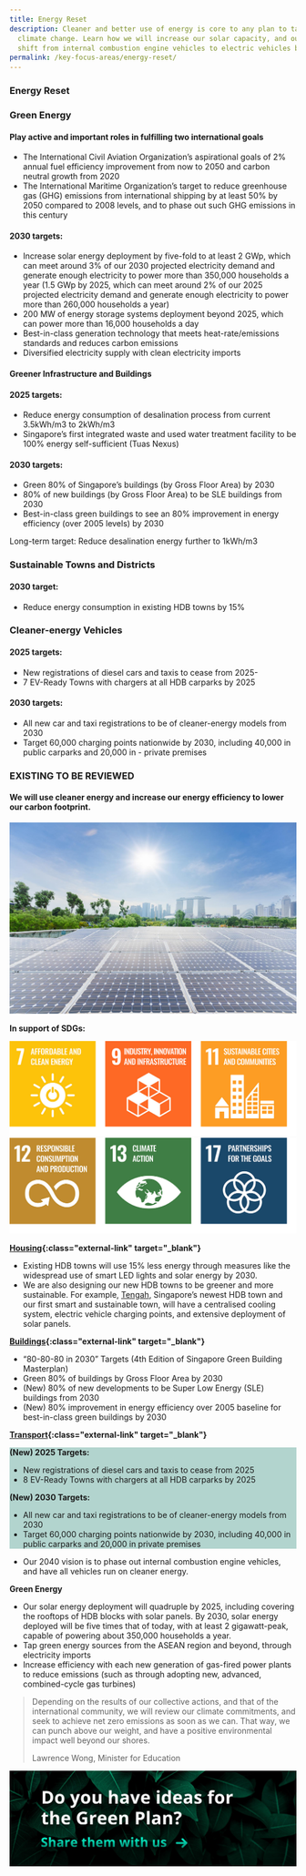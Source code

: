 ```yaml
---
title: Energy Reset
description: Cleaner and better use of energy is core to any plan to tackle
  climate change. Learn how we will increase our solar capacity, and our aim to
  shift from internal combustion engine vehicles to electric vehicles by 2040.
permalink: /key-focus-areas/energy-reset/
---
```

### Energy Reset

### Green Energy

#### Play active and important roles in fulfilling two international goals

- The International Civil Aviation Organization’s aspirational goals of 2% annual fuel efficiency improvement from now to 2050 and carbon neutral growth from 2020
- The International Maritime Organization’s target to reduce greenhouse gas (GHG) emissions from international shipping by at least 50% by 2050 compared to 2008 levels, and to phase out such GHG emissions in this century

#### 2030 targets:
- Increase solar energy deployment by five-fold to at least 2 GWp, which can meet around 3% of our 2030 projected electricity demand and generate enough electricity to power more than 350,000 households a year (1.5 GWp by 2025, which can meet around 2% of our 2025 projected electricity demand and generate enough electricity to power more than 260,000 households a year)
- 200 MW of energy storage systems deployment beyond 2025, which can power more than 16,000 households a day
- Best-in-class generation technology that meets heat-rate/emissions standards and reduces carbon emissions
- Diversified electricity supply with clean electricity imports

#### Greener Infrastructure and Buildings

#### 2025 targets:
- Reduce energy consumption of desalination process from current 3.5kWh/m3 to 2kWh/m3
- Singapore’s first integrated waste and used water treatment facility to be 100% energy self-sufficient (Tuas Nexus)

#### 2030 targets:
- Green 80% of Singapore’s buildings (by Gross Floor Area) by 2030
- 80% of new buildings (by Gross Floor Area) to be SLE buildings from 2030
- Best-in-class green buildings to see an 80% improvement in energy efficiency (over 2005 levels) by 2030

Long-term target: Reduce desalination energy further to 1kWh/m3


### Sustainable Towns and Districts

#### 2030 target:
- Reduce energy consumption in existing HDB towns by 15%


### Cleaner-energy Vehicles

#### 2025 targets:
- New registrations of diesel cars and taxis to cease from 2025- 
- 7 EV-Ready Towns with chargers at all HDB carparks by 2025

#### 2030 targets:
- All new car and taxi registrations to be of cleaner-energy models from 2030
- Target 60,000 charging points nationwide by 2030, including 40,000 in public carparks and 20,000 in - private premises



### EXISTING TO BE REVIEWED

#### We will use cleaner energy and increase our energy efficiency to lower our carbon footprint. 

![Energy Reset](/images/framework/framework_energyreset.jpg)

**In support of SDGs:**

<div class="sdg-container">
	<img class="sdg-image" src="/images/framework/energyreset_01.jpg" alt="7 9 11" />
	<img class="sdg-image" src="/images/framework/energyreset_02.jpg" alt="12 13 17" />
</div>

**[Housing](https://www.mnd.gov.sg/our-work/greening-our-home/hdb-green-towns-programme){:class="external-link" target="_blank"}**
- Existing HDB towns will use 15% less energy through measures like the widespread use of smart LED lights and solar energy by 2030.
- We are also designing our new HDB towns to be greener and more sustainable. For example, [Tengah](https://www.hdb.gov.sg/cs/infoweb/about-us/history/hdb-towns-your-home/tengah), Singapore’s newest HDB town and our first smart and sustainable town, will have a centralised cooling system, electric vehicle charging points, and extensive deployment of solar panels.
 
**[Buildings](www1.bca.gov.sg/buildsg/sustainability/green-building-masterplans){:class="external-link" target="_blank"}**
- “80-80-80 in 2030” Targets (4th Edition of Singapore Green Building Masterplan)
- Green 80% of buildings by Gross Floor Area by 2030
- (New) 80% of new developments to be Super Low Energy (SLE) buildings from 2030
- (New) 80% improvement in energy efficiency over 2005 baseline for best-in-class green buildings by 2030


**[Transport](https://www.mot.gov.sg/news-centre/news/Detail/written-reply-by-minister-for-transport-ong-ye-kung-to-parliamentary-question-on-update-on-plan-to-provide-28-000-electric-vehicle-charging-points-by-2030/){:class="external-link" target="_blank"}**

<div style="background-color:#b2d4ce;">
<strong><p>(New) 2025 Targets:</p></strong>
<ul>
  <li>New registrations of diesel cars and taxis to cease from 2025</li>
  <li>8 EV-Ready Towns with chargers at all HDB carparks by 2025</li>
</ul>
<strong><p>(New) 2030 Targets:</p></strong>
<ul>
  <li>All new car and taxi registrations to be of cleaner-energy models from 2030</li>
  <li>Target 60,000 charging points nationwide by 2030, including 40,000 in public carparks and 20,000 in private premises</li>
</ul>
</div>


- Our 2040 vision is to phase out internal combustion engine vehicles, and have all vehicles run on cleaner energy.
<!-- We will require all newly-registered cars to be cleaner-energy models from 2030. 
To support the growth of electric vehicles (EVs), we will more than double our EV charging point target—from 28,000 to 60,000 by 2030. -->

**Green Energy**
- Our solar energy deployment will quadruple by 2025, including covering the rooftops of HDB blocks with solar panels. By 2030, solar energy deployed will be five times that of today, with at least 2 gigawatt-peak, capable of powering about 350,000 households a year. 
- Tap green energy sources from the ASEAN region and beyond, through electricity imports
- Increase efficiency with each new generation of gas-fired power plants to reduce emissions (such as through adopting new, advanced, combined-cycle gas turbines) 

<blockquote>
  <p>Depending on the results of our collective actions, and that of the international community, we will review our climate commitments, and seek to achieve net zero emissions as soon as we can. That way, we can punch above our weight, and have a positive environmental impact well beyond our shores.</p>
  <span class="author">Lawrence Wong, Minister for Education</span>
</blockquote>

[![Ideas](/images/framework/framework_ideas.jpg)](https://form.gov.sg/6013d365bedd790011bb9c86)
